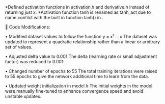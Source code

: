 *Defined activation functions in activation.h and derivative.h instead of returning just x.
*Activation function tanh is renamed as tanh_act due to name confilct with the built in function tanh() in <cmath>.

🔧 Code Modifications:

• Modified dataset values to follow the function y = x² − x
        The dataset was updated to represent a quadratic relationship rather than a linear or arbitrary set of values.

• Adjusted delta value to 0.001
        The delta (learning rate or small adjustment factor) was reduced to 0.001.

• Changed number of epochs to 55
        The total training iterations were raised to 55 epochs to give the network additional time to learn from the data.

• Updated weight initialization in model.h
        The initial weights in the model were manually fine-tuned to enhance convergence speed and avoid unstable updates.
